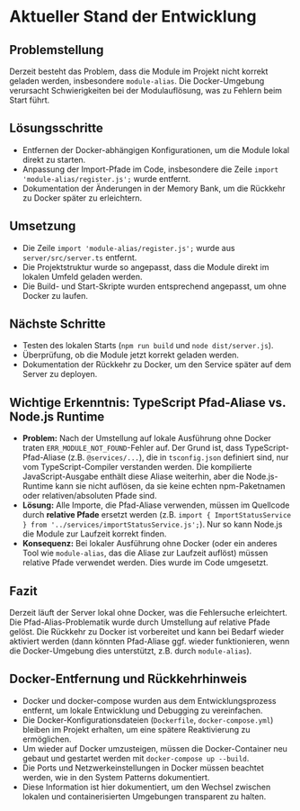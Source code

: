 # Aktueller Stand der Entwicklung

## Problemstellung
Derzeit besteht das Problem, dass die Module im Projekt nicht korrekt geladen werden, insbesondere `module-alias`. Die Docker-Umgebung verursacht Schwierigkeiten bei der Modulauflösung, was zu Fehlern beim Start führt.

## Lösungsschritte
- Entfernen der Docker-abhängigen Konfigurationen, um die Module lokal direkt zu starten.
- Anpassung der Import-Pfade im Code, insbesondere die Zeile `import 'module-alias/register.js';` wurde entfernt.
- Dokumentation der Änderungen in der Memory Bank, um die Rückkehr zu Docker später zu erleichtern.

## Umsetzung
- Die Zeile `import 'module-alias/register.js';` wurde aus `server/src/server.ts` entfernt.
- Die Projektstruktur wurde so angepasst, dass die Module direkt im lokalen Umfeld geladen werden.
- Die Build- und Start-Skripte wurden entsprechend angepasst, um ohne Docker zu laufen.

## Nächste Schritte
- Testen des lokalen Starts (`npm run build` und `node dist/server.js`).
- Überprüfung, ob die Module jetzt korrekt geladen werden.
- Dokumentation der Rückkehr zu Docker, um den Service später auf dem Server zu deployen.

## Wichtige Erkenntnis: TypeScript Pfad-Aliase vs. Node.js Runtime
- **Problem:** Nach der Umstellung auf lokale Ausführung ohne Docker traten `ERR_MODULE_NOT_FOUND`-Fehler auf. Der Grund ist, dass TypeScript-Pfad-Aliase (z.B. `@services/...`), die in `tsconfig.json` definiert sind, nur vom TypeScript-Compiler verstanden werden. Die kompilierte JavaScript-Ausgabe enthält diese Aliase weiterhin, aber die Node.js-Runtime kann sie nicht auflösen, da sie keine echten npm-Paketnamen oder relativen/absoluten Pfade sind.
- **Lösung:** Alle Importe, die Pfad-Aliase verwenden, müssen im Quellcode durch **relative Pfade** ersetzt werden (z.B. `import { ImportStatusService } from '../services/importStatusService.js';`). Nur so kann Node.js die Module zur Laufzeit korrekt finden.
- **Konsequenz:** Bei lokaler Ausführung ohne Docker (oder ein anderes Tool wie `module-alias`, das die Aliase zur Laufzeit auflöst) müssen relative Pfade verwendet werden. Dies wurde im Code umgesetzt.

## Fazit
Derzeit läuft der Server lokal ohne Docker, was die Fehlersuche erleichtert. Die Pfad-Alias-Problematik wurde durch Umstellung auf relative Pfade gelöst. Die Rückkehr zu Docker ist vorbereitet und kann bei Bedarf wieder aktiviert werden (dann könnten Pfad-Aliase ggf. wieder funktionieren, wenn die Docker-Umgebung dies unterstützt, z.B. durch `module-alias`).

## Docker-Entfernung und Rückkehrhinweis
- Docker und docker-compose wurden aus dem Entwicklungsprozess entfernt, um lokale Entwicklung und Debugging zu vereinfachen.
- Die Docker-Konfigurationsdateien (`Dockerfile`, `docker-compose.yml`) bleiben im Projekt erhalten, um eine spätere Reaktivierung zu ermöglichen.
- Um wieder auf Docker umzusteigen, müssen die Docker-Container neu gebaut und gestartet werden mit `docker-compose up --build`.
- Die Ports und Netzwerkeinstellungen in Docker müssen beachtet werden, wie in den System Patterns dokumentiert.
- Diese Information ist hier dokumentiert, um den Wechsel zwischen lokalen und containerisierten Umgebungen transparent zu halten.
